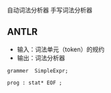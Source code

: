 
自动词法分析器
手写词法分析器
## ANTLR
- 输入：词法单元（token）的规约
- 输出：词法分析器


```g4
grammer  SimpleExpr;

prog : stat* EOF ;
```

